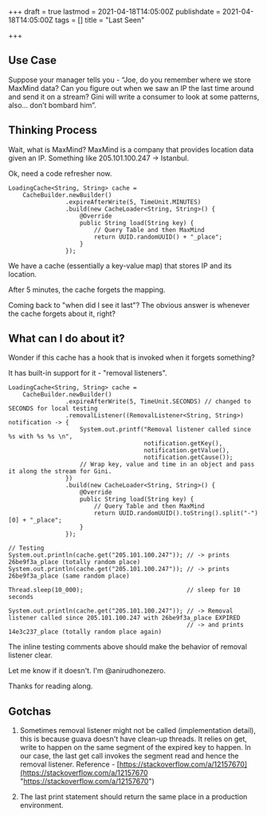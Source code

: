 +++
draft = true
lastmod = 2021-04-18T14:05:00Z
publishdate = 2021-04-18T14:05:00Z
tags = []
title = "Last Seen"

+++
## Use Case

Suppose your manager tells you - “Joe, do you remember where we store MaxMind data? Can you figure out when we saw an IP the last time around and send it on a stream? Gini will write a consumer to look at some patterns, also... don’t bombard him”.

## Thinking Process

Wait, what is MaxMind? MaxMind is a company that provides location data given an IP. Something like 205.101.100.247 -> Istanbul. 

Ok, need a code refresher now.

    LoadingCache<String, String> cache =
        CacheBuilder.newBuilder()
                    .expireAfterWrite(5, TimeUnit.MINUTES)
                    .build(new CacheLoader<String, String>() {
                        @Override
                        public String load(String key) {
                            // Query Table and then MaxMind
                            return UUID.randomUUID() + "_place";
                        }
                    });

We have a cache (essentially a key-value map) that stores IP and its location. 

After 5 minutes, the cache forgets the mapping. 

Coming back to "when did I see it last"? The obvious answer is whenever the cache forgets about it, right?

## What can I do about it?

Wonder if this cache has a hook that is invoked when it forgets something? 

It has built-in support for it - "removal listeners".

    LoadingCache<String, String> cache =
        CacheBuilder.newBuilder()
                    .expireAfterWrite(5, TimeUnit.SECONDS) // changed to SECONDS for local testing
                    .removalListener((RemovalListener<String, String>) notification -> {
                        System.out.printf("Removal listener called since %s with %s %s \n", 
                                          notification.getKey(), 
                                          notification.getValue(), 
                                          notification.getCause());
                        // Wrap key, value and time in an object and pass it along the stream for Gini.
                    })
                    .build(new CacheLoader<String, String>() {
                        @Override
                        public String load(String key) {
                            // Query Table and then MaxMind
                            return UUID.randomUUID().toString().split("-")[0] + "_place";
                        }
                    });
    
    // Testing
    System.out.println(cache.get("205.101.100.247")); // -> prints 26be9f3a_place (totally random place)
    System.out.println(cache.get("205.101.100.247")); // -> prints 26be9f3a_place (same random place)
    
    Thread.sleep(10_000);                             // sleep for 10 seconds
    
    System.out.println(cache.get("205.101.100.247")); // -> Removal listener called since 205.101.100.247 with 26be9f3a_place EXPIRED
                                                      // -> and prints 14e3c237_place (totally random place again)

The inline testing comments above should make the behavior of removal listener clear. 

Let me know if it doesn't. I'm @anirudhonezero. 

Thanks for reading along.

## Gotchas

1. Sometimes removal listener might not be called (implementation detail), this is because guava doesn't have clean-up threads. It relies on get, write to happen on the same segment of the expired key to happen. In our case, the last get call invokes the segment read and hence the removal listener. Reference - [https://stackoverflow.com/a/12157670](https://stackoverflow.com/a/12157670 "https://stackoverflow.com/a/12157670")


2. The last print statement should return the same place in a production environment.